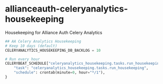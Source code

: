 # allianceauth-celeryanalytics-housekeeping
Housekeeping for Alliance Auth Celery Analytics

```python
## AA Celery Analytics Housekeeping
# Keep 10 days (default)
CELERYANALYTICS_HOUSEKEEPING_DB_BACKLOG = 10

# Run every hour
CELERYBEAT_SCHEDULE["celeryanalytics_housekeeping.tasks.run_housekeeping"] = {
    "task": "celeryanalytics_housekeeping.tasks.run_housekeeping",
    "schedule": crontab(minute=0, hour="*/1"),
}
```
